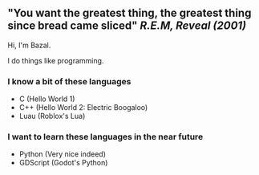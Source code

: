 ## "You want the greatest thing, the greatest thing since bread came sliced" _R.E.M, Reveal (2001)_

Hi, I'm Bazal.

I do things like programming.

### I know a bit of these languages
* C (Hello World 1)
* C++ (Hello World 2: Electric Boogaloo)
* Luau (Roblox's Lua)

### I want to learn these languages in the near future
* Python (Very nice indeed)
* GDScript (Godot's Python)

